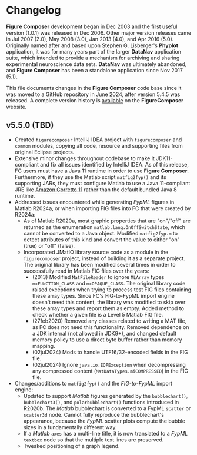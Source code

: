 # Changelog

**Figure Composer** development began in Dec 2003 and the first useful version (1.0.1) was released in Dec 2006.
Other major version releases came in Jul 2007 (2.0), May 2008 (3.0), Jan 2013 (4.0), and Apr 2016 (5.0). Originally 
named after and based upon Stephen G. Lisberger's **Phyplot** application, it was for many years part of the larger
**DataNav** application suite, which intended to provide a mechanism for archiving and sharing experimental 
neuroscience data sets. **DataNav** was ultimately abandoned, and **Figure Composer** has been a standalone application 
since Nov 2017 (5.1).

This file documents changes in the **Figure Composer** code base since it was moved to a GitHub repository in June 
2024, after version 5.4.5 was released. A complete version history is 
[available](https://sites.google.com/a/srscicomp.com/figure-composer/version-history) on the **FigureComposer** website.

## v5.5.0 (TBD)
- Created `figurecomposer` IntelliJ IDEA project with `figurecomposer` and `common` modules, copying all code, resource 
and supporting files from original Eclipse projects.
- Extensive minor changes throughout codebase to make it JDK11-compliant and fix all issues identified by IntelliJ IDEA.
As of this release, FC users must have a Java 11 runtime in order to use **Figure Composer**. Furthermore, if they use
the Matlab script `matfig2fyp()` and its supporting JARs, they must configure Matlab to use a Java 11-compliant JRE like
[Amazon Corretto 11](https://docs.aws.amazon.com/corretto/latest/corretto-11-ug/what-is-corretto-11.html) rather than 
the default bundled Java 8 runtime.
- Addressed issues encountered while generating _FypML_ figures in Matlab R2024a, or when importing FIG files into FC 
that were created by R2024a:
  - As of Matlab R2020a, most graphic properties that are "on"/"off" are returned as the enumeration 
  `matlab.lang.OnOffSwitchState`, which cannot be converted to a Java object. Modified `matfig2fyp.m` to detect 
  attributes of this kind and convert the value to either "on" (true) or "off" (false).
  - Incorporated JMatIO library source code as a module in the `figurecomposer` project, instead of building it as a 
  separate project. The original library has been modified several times in order to successfully read in Matlab FIG 
  files over the years:
      - (2013) Modified `MatFileReader` to ignore `MLArray` types `mxFUNCTION_CLASS` and `mxOPAQUE_CLASS`. The original 
      library code raised exceptions when trying to process test FIG files containing these array types. Since FC's
      FIG-to-FypML import engine doesn't need this content, the library was modified to skip over these array types and 
      report them as empty. Added method to check whether a given file is a Level 5 Matlab FIG file.
      - (27feb2020) Removed any classes related to writing a MAT file, as FC does not need this functionality. Removed
      dependence on a JDK internal (not allowed in JDK9+), and changed default memory policy to use a direct byte buffer
      rather than memory mapping. 
      - (02jul2024) Mods to handle UTF16/32-encoded fields in the FIG file. 
      - (02jul2024) Ignore `java.io.EOFException` when decompressing any compressed content (`MatDataTypes.miCOMPRESSED`) 
      in the FIG file. 
- Changes/additions to `matfig2fyp()` and the _FIG-to-FypML_ import engine:
  - Updated to support _Matlab_ figures generated by the `bubblechart()`, `bubblechart3()`, and `polarbubblechart()` 
  functions introduced in R2020b. The _Matlab_ bubblechart is converted to a FypML `scatter` or `scatter3d` node. Cannot 
  fully reproduce the bubblechart's appearance, because the _FypML_ scatter plots compute the bubble sizes in a 
  fundamentally different way.
  - If a _Matlab_ `axes` has a multi-line title, it is now translated to a _FypML_ `textbox` node so that the multiple
  text lines are preserved.
  - Tweaked positioning of a graph legend.
